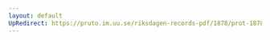 ```yaml
---
layout: default
UpRedirect: https://pruto.im.uu.se/riksdagen-records-pdf/1878/prot-1878--ak--056/prot-1878--ak--056_025.pdf
---
```

